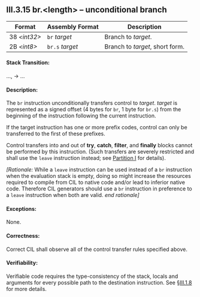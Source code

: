 ## III.3.15 br.\<length\> &ndash; unconditional branch

 | Format | Assembly Format | Description
 | ---- | ---- | ----
 | 38 _\<int32\>_ | `br` _target_ | Branch to _target_.
 | 2B _\<int8\>_ | `br.s` _target_ | Branch to _target_, short form.

#### Stack Transition:

&hellip;, &rarr; &hellip;

#### Description:

The `br` instruction unconditionally transfers control to _target_. _target_ is represented as a signed offset (4 bytes for `br`, 1 byte for `br.s`) from the beginning of the instruction following the current instruction.

If the target instruction has one or more prefix codes, control can only be transferred to the first of these prefixes.

Control transfers into and out of **try**, **catch**, **filter**, and **finally** blocks cannot be performed by this instruction. (Such transfers are severely restricted and shall use the `leave` instruction instead; see [Partition I](#todo-missing-hyperlink) for details).

_[Rationale:_ While a `leave` instruction can be used instead of a `br` instruction when the evaluation stack is empty, doing so might increase the resources required to compile from CIL to native code and/or lead to inferior native code. Therefore CIL generators should use a `br` instruction in preference to a `leave` instruction when both are valid. _end rationale]_

#### Exceptions:

None.

#### Correctness:

Correct CIL shall observe all of the control transfer rules specified above.

#### Verifiability:

Verifiable code requires the type-consistency of the stack, locals and arguments for every possible path to the destination instruction. See §[III.1.8](iii.1.8-verifiability-and-correctness.md) for more details.
